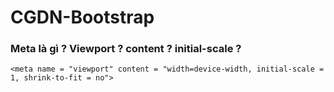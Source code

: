# CGDN-Bootstrap
###  Meta là gì ? Viewport ? content ? initial-scale ?
```
<meta name = "viewport" content = "width=device-width, initial-scale = 1, shrink-to-fit = no">
```
